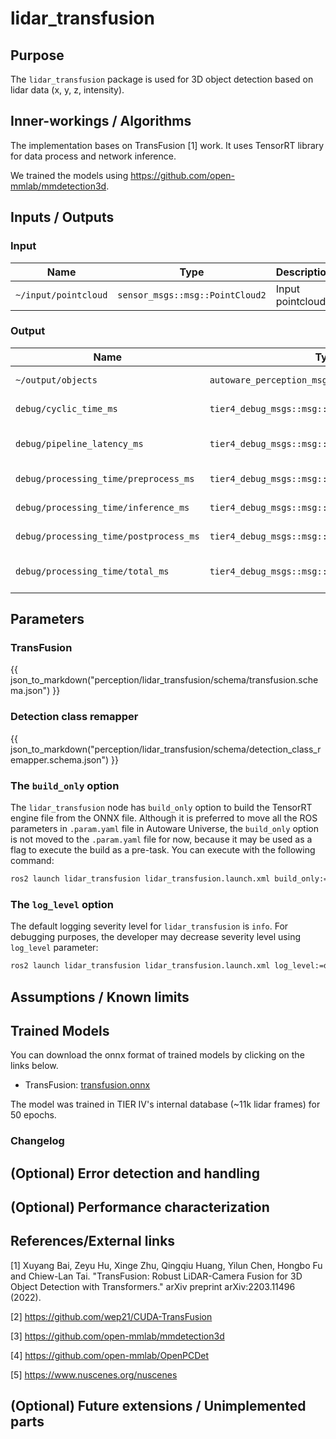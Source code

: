 # lidar_transfusion

## Purpose

The `lidar_transfusion` package is used for 3D object detection based on lidar data (x, y, z, intensity).

## Inner-workings / Algorithms

The implementation bases on TransFusion [1] work. It uses TensorRT library for data process and network inference.

We trained the models using <https://github.com/open-mmlab/mmdetection3d>.

## Inputs / Outputs

### Input

| Name                 | Type                            | Description       |
| -------------------- | ------------------------------- | ----------------- |
| `~/input/pointcloud` | `sensor_msgs::msg::PointCloud2` | Input pointcloud. |

### Output

| Name                                   | Type                                             | Description                 |
| -------------------------------------- | ------------------------------------------------ | --------------------------- |
| `~/output/objects`                     | `autoware_perception_msgs::msg::DetectedObjects` | Detected objects.           |
| `debug/cyclic_time_ms`                 | `tier4_debug_msgs::msg::Float64Stamped`          | Cyclic time (ms).           |
| `debug/pipeline_latency_ms`            | `tier4_debug_msgs::msg::Float64Stamped`          | Pipeline latency time (ms). |
| `debug/processing_time/preprocess_ms`  | `tier4_debug_msgs::msg::Float64Stamped`          | Preprocess (ms).            |
| `debug/processing_time/inference_ms`   | `tier4_debug_msgs::msg::Float64Stamped`          | Inference time (ms).        |
| `debug/processing_time/postprocess_ms` | `tier4_debug_msgs::msg::Float64Stamped`          | Postprocess time (ms).      |
| `debug/processing_time/total_ms`       | `tier4_debug_msgs::msg::Float64Stamped`          | Total processing time (ms). |

## Parameters

### TransFusion

{{ json_to_markdown("perception/lidar_transfusion/schema/transfusion.schema.json") }}

### Detection class remapper

{{ json_to_markdown("perception/lidar_transfusion/schema/detection_class_remapper.schema.json") }}

### The `build_only` option

The `lidar_transfusion` node has `build_only` option to build the TensorRT engine file from the ONNX file.
Although it is preferred to move all the ROS parameters in `.param.yaml` file in Autoware Universe, the `build_only` option is not moved to the `.param.yaml` file for now, because it may be used as a flag to execute the build as a pre-task. You can execute with the following command:

```bash
ros2 launch lidar_transfusion lidar_transfusion.launch.xml build_only:=true
```

### The `log_level` option

The default logging severity level for `lidar_transfusion` is `info`. For debugging purposes, the developer may decrease severity level using `log_level` parameter:

```bash
ros2 launch lidar_transfusion lidar_transfusion.launch.xml log_level:=debug
```

## Assumptions / Known limits

## Trained Models

You can download the onnx format of trained models by clicking on the links below.

- TransFusion: [transfusion.onnx](https://awf.ml.dev.web.auto/perception/models/transfusion/t4xx1_90m/v2/transfusion.onnx)

The model was trained in TIER IV's internal database (~11k lidar frames) for 50 epochs.

### Changelog

## (Optional) Error detection and handling

<!-- Write how to detect errors and how to recover from them.

Example:
  This package can handle up to 20 obstacles. If more obstacles found, this node will give up and raise diagnostic errors.
-->

## (Optional) Performance characterization

<!-- Write performance information like complexity. If it wouldn't be the bottleneck, not necessary.

Example:
  ### Complexity

  This algorithm is O(N).

  ### Processing time

  ...
-->

## References/External links

[1] Xuyang Bai, Zeyu Hu, Xinge Zhu, Qingqiu Huang, Yilun Chen, Hongbo Fu and Chiew-Lan Tai. "TransFusion: Robust LiDAR-Camera Fusion for 3D Object Detection with Transformers." arXiv preprint arXiv:2203.11496 (2022). <!-- cspell:disable-line -->

[2] <https://github.com/wep21/CUDA-TransFusion>

[3] <https://github.com/open-mmlab/mmdetection3d>

[4] <https://github.com/open-mmlab/OpenPCDet>

[5] <https://www.nuscenes.org/nuscenes>

## (Optional) Future extensions / Unimplemented parts

<!-- Write future extensions of this package.

Example:
  Currently, this package can't handle the chattering obstacles well. We plan to add some probabilistic filters in the perception layer to improve it.
  Also, there are some parameters that should be global(e.g. vehicle size, max steering, etc.). These will be refactored and defined as global parameters so that we can share the same parameters between different nodes.
-->
